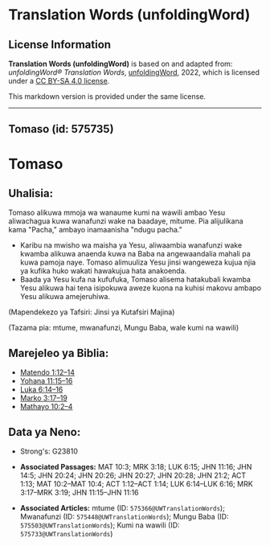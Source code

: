 # Translation Words (unfoldingWord)

## License Information

**Translation Words (unfoldingWord)** is based on and adapted from: _unfoldingWord® Translation Words_, [unfoldingWord](https://unfoldingword.org/utw), 2022, which is licensed under a [CC BY-SA 4.0 license](https://creativecommons.org/licenses/by-sa/4.0/legalcode.en).

This markdown version is provided under the same license.



--------------------------------

## Tomaso (id: 575735)

Tomaso
======

Uhalisia:
---------

Tomaso alikuwa mmoja wa wanaume kumi na wawili ambao Yesu aliwachagua kuwa wanafunzi wake na baadaye, mitume. Pia alijulikana kama "Pacha," ambayo inamaanisha "ndugu pacha."

* Karibu na mwisho wa maisha ya Yesu, aliwaambia wanafunzi wake kwamba alikuwa anaenda kuwa na Baba na angewaandalia mahali pa kuwa pamoja naye. Tomaso alimuuliza Yesu jinsi wangeweza kujua njia ya kufika huko wakati hawakujua hata anakoenda.
* Baada ya Yesu kufa na kufufuka, Tomaso alisema hatakubali kwamba Yesu alikuwa hai tena isipokuwa aweze kuona na kuhisi makovu ambapo Yesu alikuwa amejeruhiwa.

(Mapendekezo ya Tafsiri: Jinsi ya Kutafsiri Majina)

(Tazama pia: mtume, mwanafunzi, Mungu Baba, wale kumi na wawili)

Marejeleo ya Biblia:
--------------------

* [Matendo 1:12–14](https://ref.ly/Acts1:12-Acts1:14)
* [Yohana 11:15–16](https://ref.ly/John11:15-John11:16)
* [Luka 6:14–16](https://ref.ly/Luke6:14-Luke6:16)
* [Marko 3:17–19](https://ref.ly/Mark3:17-Mark3:19)
* [Mathayo 10:2–4](https://ref.ly/Matt10:2-Matt10:4)

Data ya Neno:
-------------

* Strong's: G23810

* **Associated Passages:** MAT 10:3; MRK 3:18; LUK 6:15; JHN 11:16; JHN 14:5; JHN 20:24; JHN 20:26; JHN 20:27; JHN 20:28; JHN 21:2; ACT 1:13; MAT 10:2–MAT 10:4; ACT 1:12–ACT 1:14; LUK 6:14–LUK 6:16; MRK 3:17–MRK 3:19; JHN 11:15–JHN 11:16
* **Associated Articles:** mtume (ID: `575366@UWTranslationWords`); Mwanafunzi (ID: `575448@UWTranslationWords`); Mungu Baba (ID: `575503@UWTranslationWords`); Kumi na wawili (ID: `575733@UWTranslationWords`)

